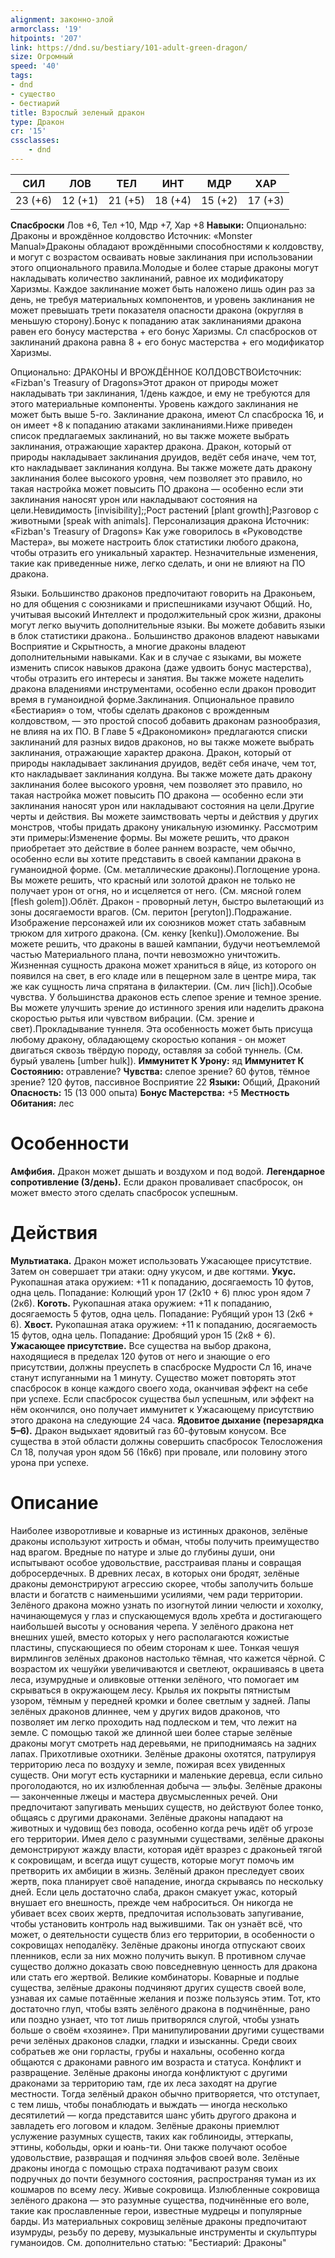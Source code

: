 ```yaml
---
alignment: законно-злой
armorclass: '19'
hitpoints: '207'
link: https://dnd.su/bestiary/101-adult-green-dragon/
size: Огромный
speed: '40'
tags:
- dnd
- существо
- бестиарий
title: Взрослый зеленый дракон
type: Дракон
cr: '15'
cssclasses:
    - dnd
---
```



| СИЛ | ЛОВ | ТЕЛ | ИНТ | МДР | ХАР |
|---|---|---|---|---|---|
| 23 (+6) | 12 (+1) | 21 (+5) | 18 (+4) | 15 (+2) | 17 (+3) |
**Спасброски** Лов +6, Тел +10, Мдр +7, Хар +8
**Навыки:** Опционально: Драконы и врождённое колдовство
Источник: «Monster Manual»Драконы обладают врождёнными способностями к колдовству, и могут с возрастом осваивать новые заклинания при использовании этого опционального правила.Молодые и более старые драконы могут накладывать количество заклинаний, равное их модификатору Харизмы. Каждое заклинание может быть наложено лишь один раз за день, не требуя материальных компонентов, и уровень заклинания не может превышать трети показателя опасности дракона (округляя в меньшую сторону).Бонус к попаданию атак заклинаниями дракона равен его бонусу мастерства + его бонус Харизмы. Сл спасбросков от заклинаний дракона равна 8 + его бонус мастерства + его модификатор Харизмы.

Опционально: ДРАКОНЫ И ВРОЖДЁННОЕ КОЛДОВСТВОИсточник: «Fizban's Treasury of Dragons»Этот дракон от природы может накладывать три заклинания, 1/день каждое, и ему не требуются для этого материальные компоненты. Уровень каждого заклинания не может быть выше 5-го. Заклинание дракона, имеют Сл спасброска 16, и он имеет +8 к попаданию атаками заклинаниями.Ниже приведен список предлагаемых заклинаний, но вы также можете выбрать заклинания, отражающие характер дракона. Дракон, который от природы накладывает заклинания друидов, ведёт себя иначе, чем тот, кто накладывает заклинания колдуна. Вы также можете дать дракону заклинания более высокого уровня, чем позволяет это правило, но такая настройка может повысить ПО дракона — особенно если эти заклинания наносят урон или накладывают состояния на цели.Невидимость [invisibility];;Рост растений [plant growth];Разговор с животными [speak with animals].
Персонализация дракона
Источник: «Fizban's Treasury of Dragons»
Как уже говорилось в «Руководстве Мастера», вы можете настроить блок статистики любого дракона, чтобы отразить его уникальный характер. Незначительные изменения, такие как приведенные ниже, легко сделать, и они не влияют на ПО дракона.

Языки. Большинство драконов предпочитают говорить на Драконьем, но для общения с союзниками и приспешниками изучают Общий. Но, учитывая высокий Интеллект и продолжительный срок жизни, драконы могут легко выучить дополнительные языки. Вы можете добавить языки в блок статистики дракона.. Большинство драконов владеют навыками Восприятие и Скрытность, а многие драконы владеют дополнительными навыками. Как и в случае с языками, вы можете изменить список навыков дракона (даже удвоить бонус мастерства), чтобы отразить его интересы и занятия. Вы также можете наделить дракона владениями инструментами, особенно если дракон проводит время в гуманоидной форме.Заклинания. Опциональное правило «Бестиария» о том, чтобы сделать драконов с врожденным колдовством, — это простой способ добавить драконам разнообразия, не влияя на их ПО. В Главе 5 «Дракономикон» предлагаются списки заклинаний для разных видов драконов, но вы также можете выбрать заклинания, отражающие характер дракона. Дракон, который от природы накладывает заклинания друидов, ведёт себя иначе, чем тот, кто накладывает заклинания колдуна. Вы также можете дать дракону заклинания более высокого уровня, чем позволяет это правило, но такая настройка может повысить ПО дракона — особенно если эти заклинания наносят урон или накладывают состояния на цели.Другие черты и действия. Вы можете заимствовать черты и действия у других монстров, чтобы придать дракону уникальную изюминку. Рассмотрим эти примеры:Изменение формы. Вы можете решить, что дракон приобретает это действие в более раннем возрасте, чем обычно, особенно если вы хотите представить в своей кампании дракона в гуманоидной форме. (См. металлические драконы).Поглощение урона. Вы можете решить, что красный или золотой дракон не только не получает урон от огня, но и исцеляется от него. (См. мясной голем [flesh golem]).Облёт. Дракон - проворный летун, быстро вылетающий из зоны досягаемости врагов. (См. перитон [peryton]).Подражание. Изображение персонажей или их союзников может стать забавным трюком для хитрого дракона. (См. кенку [kenku]).Омоложение. Вы можете решить, что драконы в вашей кампании, будучи неотъемлемой частью Материального плана, почти невозможно уничтожить. Жизненная сущность дракона может храниться в яйце, из которого он появился на свет, в его кладе или в пещерном зале в центре мира, так же как сущность лича спрятана в филактерии. (См. лич [lich]).Особые чувства. У большинства драконов есть слепое зрение и темное зрение. Вы можете улучшить зрение до истинного зрения или наделить дракона скоростью рытья или чувством вибрации. (См. зрение и свет).Прокладывание туннеля.  Эта особенность может быть присуща любому дракону, обладающему скоростью копания - он может двигаться сквозь твёрдую породу, оставляя за собой туннель. (См. бурый увалень [umber hulk]).
**Иммунитет К Урону:** яд
**Иммунитет К Состоянию:** отравление?
**Чувства:** слепое зрение? 60 футов, тёмное зрение? 120 футов, пассивное Восприятие 22
**Языки:** Общий, Драконий
**Опасность:** 15 (13 000 опыта)
**Бонус Мастерства:** +5
**Местность Обитания:** лес


# Особенности
**Амфибия.** Дракон может дышать и воздухом и под водой.
**Легендарное сопротивление (3/день).** Если дракон проваливает спасбросок, он может вместо этого сделать спасбросок успешным.


# Действия
**Мультиатака.** Дракон может использовать Ужасающее присутствие. Затем он совершает три атаки: одну укусом, и две когтями.
**Укус.** Рукопашная атака оружием: +11 к попаданию, досягаемость 10 футов, одна цель. Попадание: Колющий урон 17 (2к10 + 6) плюс урон ядом 7 (2к6).
**Коготь.** Рукопашная атака оружием: +11 к попаданию, досягаемость 5 футов, одна цель. Попадание: Рубящий урон 13 (2к6 + 6).
**Хвост.** Рукопашная атака оружием: +11 к попаданию, досягаемость 15 футов, одна цель. Попадание: Дробящий урон 15 (2к8 + 6).
**Ужасающее присутствие.** Все существа на выбор дракона, находящиеся в пределах 120 футов от него и знающие о его присутствии, должны преуспеть в спасброске Мудрости Сл 16, иначе станут испуганными на 1 минуту. Существо может повторять этот спасбросок в конце каждого своего хода, оканчивая эффект на себе при успехе. Если спасбросок существа был успешным, или эффект на нём окончился, оно получает иммунитет к Ужасающему присутствию этого дракона на следующие 24 часа.
**Ядовитое дыхание (перезарядка 5–6).** Дракон выдыхает ядовитый газ 60-футовым конусом. Все существа в этой области должны совершить спасбросок Телосложения Сл 18, получая урон ядом 56 (16к6) при провале, или половину этого урона при успехе.


# Описание
Наиболее изворотливые и коварные из истинных драконов, зелёные драконы используют хитрость и обман, чтобы получить преимущество над врагом. Вредные по натуре и злые до глубины души, они испытывают особое удовольствие, расстраивая планы и совращая добросердечных. В древних лесах, в которых они бродят, зелёные драконы демонстрируют агрессию скорее, чтобы заполучить больше власти и богатств с наименьшими усилиями, чем ради территории. Зелёного дракона можно узнать по изогнутой линии челюсти и хохолку, начинающемуся у глаз и спускающемуся вдоль хребта и достигающего наибольшей высоты у основания черепа. У зелёного дракона нет внешних ушей, вместо которых у него располагаются кожистые пластины, спускающиеся по обеим сторонам к шее. Тонкая чешуя вирмлингов зелёных драконов настолько тёмная, что кажется чёрной. С возрастом их чешуйки увеличиваются и светлеют, окрашиваясь в цвета леса, изумрудные и оливковые оттенки зелёного, что помогает им скрываться в окружающем лесу. Крылья их покрыты пятнистым узором, тёмным у передней кромки и более светлым у задней. Лапы зелёных драконов длиннее, чем у других видов драконов, что позволяет им легко проходить над подлеском и тем, что лежит на земле. С помощью такой же длинной шеи более старые зелёные драконы могут смотреть над деревьями, не приподнимаясь на задних лапах. Прихотливые охотники. Зелёные драконы охотятся, патрулируя территорию леса по воздуху и земле, пожирая всех увиденных существ. Они могут есть кустарники и маленькие деревца, если сильно проголодаются, но их излюбленная добыча — эльфы. Зелёные драконы — законченные лжецы и мастера двусмысленных речей. Они предпочитают запугивать меньших существ, но действуют более тонко, общаясь с другими драконами. Зелёные драконы нападают на животных и чудовищ без повода, особенно когда речь идёт об угрозе его территории. Имея дело с разумными существами, зелёные драконы демонстрируют жажду власти, которая идёт вразрез с драконьей тягой к сокровищам, и всегда ищут существ, которые могут помочь им претворить их амбиции в жизнь. Зелёный дракон преследует своих жертв, пока планирует своё нападение, иногда скрываясь по нескольку дней. Если цель достаточно слаба, дракон смакует ужас, который внушает его внешность, прежде чем наброситься. Он никогда не убивает всех своих жертв, предпочитая использовать запугивание, чтобы установить контроль над выжившими. Так он узнаёт всё, что может, о деятельности существ близ его территории, в особенности о сокровищах неподалёку. Зелёные драконы иногда отпускают своих пленников, если за них можно получить выкуп. В противном случае существо должно доказать свою повседневную ценность для дракона или стать его жертвой. Великие комбинаторы. Коварные и подлые существа, зелёные драконы подчиняют других существ своей воле, узнавая их самые потаённые желания и позже пользуясь этим. Тот, кто достаточно глуп, чтобы взять зелёного дракона в подчинённые, рано или поздно узнает, что тот лишь притворялся слугой, чтобы узнать больше о своём «хозяине». При манипулировании другими существами речи зелёных драконов сладки, гладки и изысканны. Среди своих собратьев же они горласты, грубы и нахальны, особенно когда общаются с драконами равного им возраста и статуса. Конфликт и развращение. Зелёные драконы иногда конфликтуют с другими драконами за территорию там, где их леса заходят на другие местности. Тогда зелёный дракон обычно притворяется, что отступает, с тем лишь, чтобы понаблюдать и выждать — иногда несколько десятилетий — когда представится шанс убить другого дракона и завладеть его логовом и кладом. Зелёные драконы приемлют услужение разумных существ, таких как гоблиноиды, эттеркапы, эттины, кобольды, орки и юань-ти. Они также получают особое удовольствие, развращая и подчиняя эльфов своей воле. Зелёные драконы иногда с помощью страха подтачивают разум своих подручных до почти безумного состояния, распространяя туман из их кошмаров по всему лесу. Живые сокровища. Излюбленные сокровища зелёного дракона — это разумные существа, подчинённые его воле, такие как прославленные герои, известные мудрецы и популярные барды. Из материальных сокровищ зелёные драконы предпочитают изумруды, резьбу по дереву, музыкальные инструменты и скульптуры гуманоидов. См. дополнительно статью: "Бестиарий: Драконы"